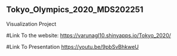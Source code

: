 ## Tokyo_Olympics_2020_MDS202251
Visualization Project

#Link To the website:
https://varunagl10.shinyapps.io/Tokyo_2020/

#Link To Presentation
https://youtu.be/9pbSvBhkweU

